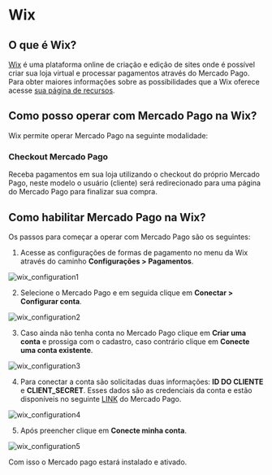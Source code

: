 # Wix

## O que é Wix?

[Wix](https://pt.wix.com/) é uma plataforma online de criação e edição de sites onde é possível criar sua loja virtual e processar pagamentos através do Mercado Pago.
Para obter maiores informações sobre as possibilidades que a Wix oferece acesse [sua página de recursos](https://pt.wix.com/ecommerce/sell-online).

## Como posso operar com Mercado Pago na Wix?

Wix permite operar Mercado Pago na seguinte modalidade:

### Checkout Mercado Pago

Receba pagamentos em sua loja utilizando o checkout do próprio Mercado Pago, neste modelo o usuário (cliente) será redirecionado para uma página do Mercado Pago para finalizar sua compra.

## Como habilitar Mercado Pago na Wix?

Os passos para começar a operar com Mercado Pago são os seguintes:

1. Acesse as configurações de formas de pagamento no menu da Wix através do caminho **Configurações > Pagamentos**.

![wix_configuration1](/images/wix_configuration1.png)

2. Selecione o Mercado Pago e em seguida clique em **Conectar > Configurar conta**.

![wix_configuration2](/images/wix_configuration2.png)

3. Caso ainda não tenha conta no Mercado Pago clique em **Criar uma conta** e prossiga com o cadastro, caso contrário clique em **Conecte uma conta existente**.

![wix_configuration3](/images/wix_configuration3.png)

4. Para conectar a conta são solicitadas duas informações: **ID DO CLIENTE** e **CLIENT_SECRET**. Esses dados são as credenciais da conta e estão disponíveis no seguinte [LINK]([FAKER][CREDENTIALS][URL_BASIC]) do Mercado Pago.

![wix_configuration4](/images/wix_configuration4.png)

5. Após preencher clique em **Conecte minha conta**.

![wix_configuration5](/images/wix_configuration5.png)

Com isso o Mercado pago estará instalado e ativado.
